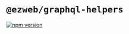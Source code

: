 # `@ezweb/graphql-helpers`
[![npm version](https://badge.fury.io/js/@ezweb%2Fgraphql-helpers.svg)](https://badge.fury.io/js/@ezweb%2Fgraphql-helpers)
